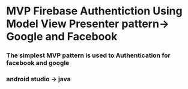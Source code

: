 # MVP Firebase Authentiction Using Model View Presenter pattern-> Google and Facebook

### The simplest MVP pattern is used to Authentication for facebook and google

### android studio -> java
